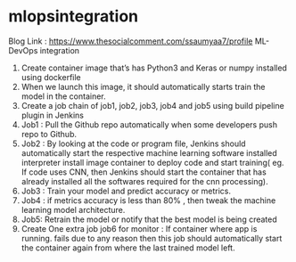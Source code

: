 # mlopsintegration
Blog Link : https://www.thesocialcomment.com/ssaumyaa7/profile
ML-DevOps integration 
1. Create container image that’s has Python3 and Keras or numpy  installed  using dockerfile 
2. When we launch this image, it should automatically starts train the model in the container.
3. Create a job chain of job1, job2, job3, job4 and job5 using build pipeline plugin in Jenkins 
4.  Job1 : Pull  the Github repo automatically when some developers push repo to Github.
5.  Job2 : By looking at the code or program file, Jenkins should automatically start the respective machine learning software installed interpreter install image container to deploy code  and start training( eg. If code uses CNN, then Jenkins should start the container that has already installed all the softwares required for the cnn processing).
6. Job3 : Train your model and predict accuracy or metrics.
7. Job4 : if metrics accuracy is less than 80%  , then tweak the machine learning model architecture.
8. Job5: Retrain the model or notify that the best model is being created
9. Create One extra job job6 for monitor : If container where app is running. fails due to any reason then this job should automatically start the container again from where the last trained model left.
